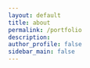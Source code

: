 ```yaml
---
layout: default
title: about
permalink: /portfolio
description: 
author_profile: false
sidebar_main: false
---
```

